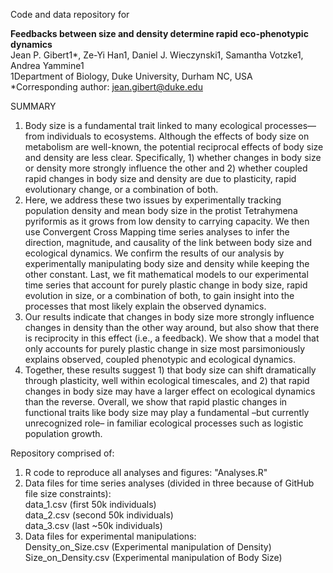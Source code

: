Code and data repository for 

**Feedbacks between size and density determine rapid eco-phenotypic dynamics** \
Jean P. Gibert1*, Ze-Yi Han1, Daniel J. Wieczynski1, Samantha Votzke1, Andrea Yammine1\
1Department of Biology, Duke University, Durham NC, USA\
			*Corresponding author: jean.gibert@duke.edu 



SUMMARY
1. Body size is a fundamental trait linked to many ecological processes—from individuals to ecosystems. Although the effects of body size on metabolism are well-known, the potential reciprocal effects of body size and density are less clear. Specifically, 1) whether changes in body size or density more strongly influence the other and 2) whether coupled rapid changes in body size and density are due to plasticity, rapid evolutionary change, or a combination of both. 
2. Here, we address these two issues by experimentally tracking population density and mean body size in the protist Tetrahymena pyriformis as it grows from low density to carrying capacity. We then use Convergent Cross Mapping time series analyses to infer the direction, magnitude, and causality of the link between body size and ecological dynamics. We confirm the results of our analysis by experimentally manipulating body size and density while keeping the other constant. Last, we fit mathematical models to our experimental time series that account for purely plastic change in body size, rapid evolution in size, or a combination of both, to gain insight into the processes that most likely explain the observed dynamics. 
3. Our results indicate that changes in body size more strongly influence changes in density than the other way around, but also show that there is reciprocity in this effect (i.e., a feedback). We show that a model that only accounts for purely plastic change in size most parsimoniously explains observed, coupled phenotypic and ecological dynamics. 
4. Together, these results suggest 1) that body size can shift dramatically through plasticity, well within ecological timescales,  and 2) that rapid changes in body size may have a larger effect on ecological dynamics than the reverse. Overall, we show that rapid plastic changes in functional traits like body size may play a fundamental –but currently unrecognized role–  in familiar ecological processes such as logistic population growth.


Repository comprised of: 
  1) R code to reproduce all analyses and figures: "Analyses.R" 
  2) Data files for time series analyses (divided in three because of GitHub file size constraints):\
        data_1.csv (first 50k individuals)\
        data_2.csv  (second 50k individuals)\
        data_3.csv  (last ~50k individuals)
  3) Data files for experimental manipulations:\
        Density_on_Size.csv (Experimental manipulation of Density)\
        Size_on_Density.csv (Experimental manipulation of Body Size)
